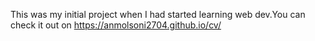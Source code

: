  This was my initial project when I had started learning web dev.You can check it out on https://anmolsoni2704.github.io/cv/
